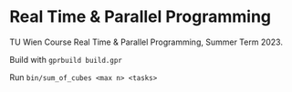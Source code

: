 # Real Time &amp; Parallel Programming

TU Wien Course Real Time &amp; Parallel Programming, Summer Term 2023.

Build with `gprbuild build.gpr`

Run `bin/sum_of_cubes <max n> <tasks>` 
